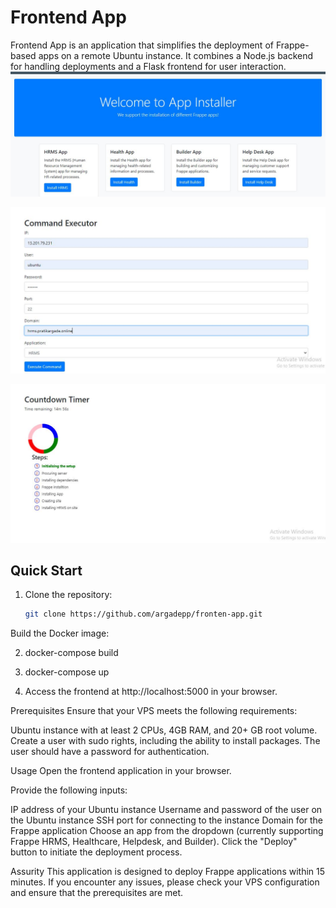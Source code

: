 # Frontend App

Frontend App is an application that simplifies the deployment of Frappe-based apps on a remote Ubuntu instance. It combines a Node.js backend for handling deployments and a Flask frontend for user interaction.
![Home Page](https://github.com/argadepp/fronten-app/blob/master/images/home.JPG)

![Deploy App](https://github.com/argadepp/fronten-app/blob/master/images/details.JPG)

![Process Page](https://github.com/argadepp/fronten-app/blob/master/images/process.JPG)
## Quick Start

1. Clone the repository:

   ```bash
   git clone https://github.com/argadepp/fronten-app.git

Build the Docker image:

2. docker-compose build

3. docker-compose up

4. Access the frontend at http://localhost:5000 in your browser.

Prerequisites
Ensure that your VPS meets the following requirements:

Ubuntu instance with at least 2 CPUs, 4GB RAM, and 20+ GB root volume.
Create a user with sudo rights, including the ability to install packages.
The user should have a password for authentication.

Usage
Open the frontend application in your browser.

Provide the following inputs:

IP address of your Ubuntu instance
Username and password of the user on the Ubuntu instance
SSH port for connecting to the instance
Domain for the Frappe application
Choose an app from the dropdown (currently supporting Frappe HRMS, Healthcare, Helpdesk, and Builder).
Click the "Deploy" button to initiate the deployment process.

Assurity
This application is designed to deploy Frappe applications within 15 minutes. If you encounter any issues, please check your VPS configuration and ensure that the prerequisites are met.